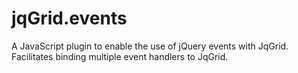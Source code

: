 jqGrid.events
=============

A JavaScript plugin to enable the use of jQuery events with JqGrid. Facilitates binding multiple event handlers to JqGrid.